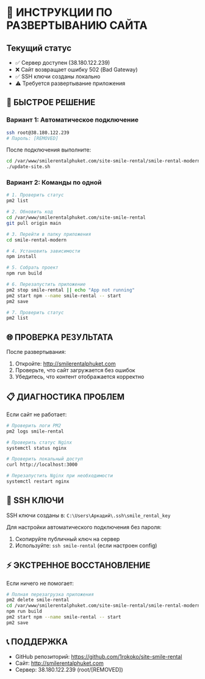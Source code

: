 # 🚀 ИНСТРУКЦИИ ПО РАЗВЕРТЫВАНИЮ САЙТА

## Текущий статус
- ✅ Сервер доступен (38.180.122.239)
- ❌ Сайт возвращает ошибку 502 (Bad Gateway)
- ✅ SSH ключи созданы локально
- ⚠️ Требуется развертывание приложения

## 🔧 БЫСТРОЕ РЕШЕНИЕ

### Вариант 1: Автоматическое подключение
```bash
ssh root@38.180.122.239
# Пароль: [REMOVED]
```

После подключения выполните:
```bash
cd /var/www/smilerentalphuket.com/site-smile-rental/smile-rental-modern
./update-site.sh
```

### Вариант 2: Команды по одной
```bash
# 1. Проверить статус
pm2 list

# 2. Обновить код
cd /var/www/smilerentalphuket.com/site-smile-rental
git pull origin main

# 3. Перейти в папку приложения
cd smile-rental-modern

# 4. Установить зависимости
npm install

# 5. Собрать проект
npm run build

# 6. Перезапустить приложение
pm2 stop smile-rental || echo "App not running"
pm2 start npm --name smile-rental -- start
pm2 save

# 7. Проверить статус
pm2 list
```

## 🌐 ПРОВЕРКА РЕЗУЛЬТАТА

После развертывания:
1. Откройте: http://smilerentalphuket.com
2. Проверьте, что сайт загружается без ошибок
3. Убедитесь, что контент отображается корректно

## 📋 ДИАГНОСТИКА ПРОБЛЕМ

Если сайт не работает:
```bash
# Проверить логи PM2
pm2 logs smile-rental

# Проверить статус Nginx
systemctl status nginx

# Проверить локальный доступ
curl http://localhost:3000

# Перезапустить Nginx при необходимости
systemctl restart nginx
```

## 🔑 SSH КЛЮЧИ

SSH ключи созданы в: `C:\Users\Аркадий\.ssh\smile_rental_key`

Для настройки автоматического подключения без пароля:
1. Скопируйте публичный ключ на сервер
2. Используйте: `ssh smile-rental` (если настроен config)

## ⚡ ЭКСТРЕННОЕ ВОССТАНОВЛЕНИЕ

Если ничего не помогает:
```bash
# Полная перезагрузка приложения
pm2 delete smile-rental
cd /var/www/smilerentalphuket.com/site-smile-rental/smile-rental-modern
npm run build
pm2 start npm --name smile-rental -- start
pm2 save
```

## 📞 ПОДДЕРЖКА

- GitHub репозиторий: https://github.com/1rokoko/site-smile-rental
- Сайт: http://smilerentalphuket.com
- Сервер: 38.180.122.239 (root/[REMOVED])
